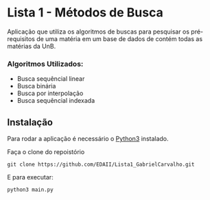 # Lista 1 - Métodos de Busca 

Aplicação que utiliza os algoritmos de buscas para pesquisar os pré-requisitos de uma matéria em um base de dados de contém todas as matérias da UnB.

### Algoritmos Utilizados:

- Busca sequêncial linear 
- Busca binária
- Busca por interpolação
- Busca sequêncial indexada

## Instalação

Para rodar a aplicação é necessário o [Python3](https://www.python.org/downloads/) instalado.

Faça o clone do repoistório 

```
git clone https://github.com/EDAII/Lista1_GabrielCarvalho.git
```

E para executar:

```
python3 main.py
```
